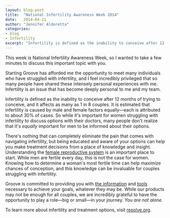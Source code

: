 ```yaml
---
layout: blog-post
title:  "National Infertility Awareness Week 2014"
date:   2014-04-21
author: "Jennifer Aldoretta"
categories: 
- blog
- Infertility
excerpt: "Infertility is defined as the inability to conceive after 12 months of trying to conceive, and it affects as many as 1 in 8 couples..."
---
```


This week is National Infertility Awareness Week, so I wanted to take a few minutes to discuss this important topic with you.

Starting Groove has afforded me the opportunity to meet many individuals who have struggled with infertility, and I feel incredibly privileged that so many people have shared these intensely personal experiences with me. Infertility is an issue that has become deeply personal to me and my team.

Infertility is defined as the inability to conceive after 12 months of trying to conceive, and it affects as many as 1 in 8 couples. It is estimated that infertility is caused by male and female factors equally&mdash;each is attributed to about 30% of cases. So while it's important for women struggling with infertility to discuss options with their doctors, many people don't realize that it's _equally_ important for men to be informed about their options.

There's nothing that can completely eliminate the pain that comes with navigating infertility, but being educated and aware of your options can help you make treatment decisions from a place of knowledge and insight. Understanding the <a class="text-link" href="/the-cycle/chapter-4-female-reproductive-organs-and-endocrine-glands">female reproductive system</a> is an important place to start. While men are fertile every day, this is not the case for women. Knowing how to determine a woman's most fertile time can help maximize chances of conception, and this knowledge can be invaluable for couples struggling with infertility. 

Groove is committed to providing you with <a class="text-link" href="/the-cycle/">the information</a> and <a class="text-link" target="_blank" href="https://itunes.apple.com/app/id831795151">tools</a> necessary to achieve your goals, whatever they may be. While our products may not be enough for all couples, we are incredibly grateful to have the opportunity to play a role&mdash;big or small&mdash;in your journey. _You are not alone._

To learn more about infertility and treatment options, visit <a class="text-link" target="_blank" href="http://www.resolve.org/infertility-overview/what-is-infertility/">resolve.org</a>.
